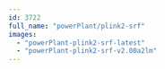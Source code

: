 ```yaml
---
id: 3722
full_name: "powerPlant/plink2-srf"
images: 
  - "powerPlant-plink2-srf-latest"
  - "powerPlant-plink2-srf-v2.00a2lm"
---
```

